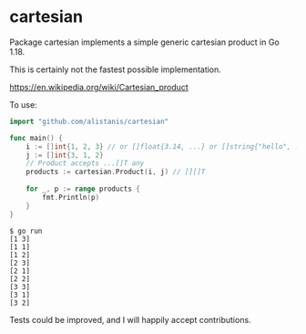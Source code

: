 # cartesian

Package cartesian implements a simple generic cartesian product in Go 1.18.

This is certainly not the fastest possible implementation.

https://en.wikipedia.org/wiki/Cartesian_product

To use:
```go
import "github.com/alistanis/cartesian"

func main() {
	i := []int{1, 2, 3} // or []float{3.14, ...} or []string{"hello", ...}
	j := []int{3, 1, 2}
	// Product accepts ...[]T any
	products := cartesian.Product(i, j) // [][]T
	
	for _, p := range products {
		fmt.Println(p)    
	}   
}

```

```
$ go run
[1 3]
[1 1]
[1 2]
[2 3]
[2 1]
[2 2]
[3 3]
[3 1]
[3 2]
```

Tests could be improved, and I will happily accept contributions.